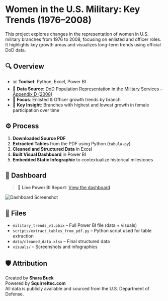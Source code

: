 # Women in the U.S. Military: Key Trends (1976–2008)

This project explores changes in the representation of women in U.S. military branches from 1976 to 2008, focusing on enlisted and officer roles. It highlights key growth areas and visualizes long-term trends using official DoD data.

## 🔍 Overview

- 📊 **Toolset**: Python, Excel, Power BI  
- 📁 **Data Source**: [DoD Population Representation in the Military Services – Appendix D (2008)](https://prhome.defense.gov/Portals/52/Documents/MRA_Docs/MPP/AP/poprep/2008/appendixd.pdf)  
- 🎯 **Focus**: Enlisted & Officer growth trends by branch  
- 🧭 **Key Insight**: Branches with highest and lowest growth in female participation over time

## ⚙️ Process

1. **Downloaded Source PDF**
2. **Extracted Tables** from the PDF using Python (`tabula-py`)
3. **Cleaned and Structured Data** in Excel
4. **Built Visual Dashboard** in Power BI
5. **Embedded Static Infographic** to contextualize historical milestones

## 📌 Dashboard

> 📍 **Live Power BI Report**: [View the dashboard](YOUR_PUBLISH_TO_WEB_LINK_HERE)

![Dashboard Screenshot](visuals/dashboard_screenshot.png)

## 📂 Files

- `military_trends_v1.pbix` – Full Power BI file (data + visuals)
- `scripts/extract_tables_from_pdf.py` – Python script used for table extraction
- `data/cleaned_data.xlsx` – Final structured data
- `visuals/` – Screenshots and infographics

## 🛡️ Attribution

Created by **Shara Buck**  
Powered by **Squirreltec.com**  
All data is publicly available and sourced from the U.S. Department of Defense.
